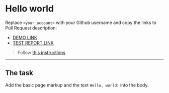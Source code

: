 # Hello world
Replace `<your_account>` with your Github username and copy the links to Pull Request description:
- [DEMO LINK](https://maxonshev.github.io/layout_hello-world/)
- [TEST REPORT LINK](https://maxonshev.github.io/layout_hello-world/report/html_report/)

> Follow [this instructions](https://mate-academy.github.io/layout_task-guideline/#how-to-solve-the-layout-tasks-on-github)
___

## The task 
Add the basic page markup and the text `Hello, world!` into the body.
